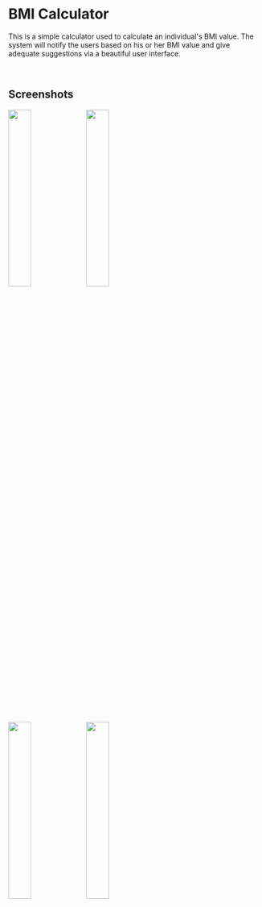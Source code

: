 # BMI Calculator

This is a simple calculator used to calculate an individual's BMI value. The system will notify the users based on his or her BMI value
and give adequate suggestions via a beautiful user interface. 

<br/>

## Screenshots

<p float="left">
      <img src="https://user-images.githubusercontent.com/59403437/97097294-f293f900-16a9-11eb-8eef-70c32e6e44ea.PNG" width="30%">
      <img src="https://user-images.githubusercontent.com/59403437/97097297-f4f65300-16a9-11eb-94e5-4de26a2a2a12.PNG" width="30%">
</p>

<br/>

<p float="left">
      <img src="https://user-images.githubusercontent.com/59403437/97097298-f758ad00-16a9-11eb-904e-1ad1863eae10.PNG" width="30%">
      <img src="https://user-images.githubusercontent.com/59403437/97097299-f889da00-16a9-11eb-9bf9-28dbd29110bd.PNG" width="30%">
</p>






